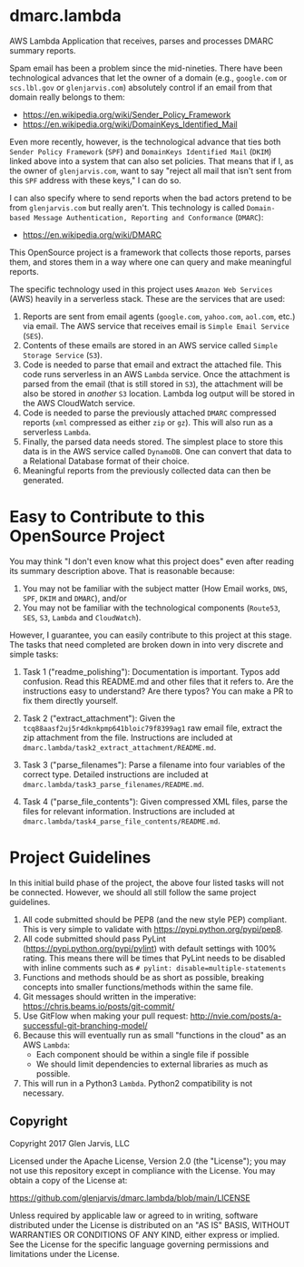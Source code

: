 # dmarc.lambda
AWS Lambda Application that receives, parses and processes DMARC summary reports.

Spam email has been a problem since the mid-nineties. There have been technological advances that let the owner of a domain (e.g., `google.com` or `scs.lbl.gov` or `glenjarvis.com`) absolutely control if an email from that domain really belongs to them:

- https://en.wikipedia.org/wiki/Sender_Policy_Framework
- https://en.wikipedia.org/wiki/DomainKeys_Identified_Mail

Even more recently, however, is the technological advance that ties both `Sender Policy Framework` (`SPF`) and `DomainKeys Identified Mail` (`DKIM`) linked above into a system that can also set policies. That means that if I, as the owner of `glenjarvis.com`, want to say "reject all mail that isn't sent from this `SPF` address with these keys," I can do so. 

I can also specify where to send reports when the bad actors pretend to be from `glenjarvis.com` but really aren't. This technology is called `Domain-based Message Authentication, Reporting and Conformance` (`DMARC`):

- https://en.wikipedia.org/wiki/DMARC

This OpenSource project is a framework that collects those reports, parses them, and stores them in a way where one can query and make meaningful reports.

The specific technology used in this project uses `Amazon Web Services` (AWS) heavily in a serverless stack. These are the services that are used:

1. Reports are sent from email agents (`google.com`, `yahoo.com`, `aol.com`, etc.) via email. The AWS service that receives email is `Simple Email Service` (`SES`).
1. Contents of these emails are stored in an AWS service called `Simple Storage Service` (`S3`).
1. Code is needed to parse that email and extract the attached file. This code runs serverless in an AWS `Lambda` service. Once the attachment is parsed from the email (that is still stored in `S3`), the attachment will be also be stored in *another* `S3` location. Lambda log output will be stored in the AWS CloudWatch service.
1. Code is needed to parse the previously attached `DMARC` compressed reports (`xml` compressed as either `zip` or `gz`). This will also run as a serverless `Lambda`.
1. Finally, the parsed data needs stored. The simplest place to store this data is in the AWS service called `DynamoDB`. One can convert that data to a Relational Database format of their choice.
1. Meaningful reports from the previously collected data can then be generated.

# Easy to Contribute to this OpenSource Project

You may think "I don't even know what this project does" even after reading its summary description above. That is reasonable because:

1. You may not be familiar with the subject matter (How Email works, `DNS`, `SPF`, `DKIM` and `DMARC`), and/or
2. You may not be familiar with the technological components (`Route53`, `SES`, `S3`, `Lambda` and `CloudWatch`).

However, I guarantee, you can easily contribute to this project at this stage. The tasks that need completed are broken down in into very discrete and simple tasks:

1. Task 1 ("readme_polishing"): Documentation is important. Typos add confusion. Read this README.md and other files that it refers to. Are the instructions easy to understand? Are there typos? You can make a PR to fix them directly yourself.

1. Task 2 ("extract_attachment"): Given the `tcq88aasf2uj5r4dknkpmp641bloic79f8399ag1` raw email file, extract the zip attachment from the file. Instructions are included at `dmarc.lambda/task2_extract_attachment/README.md`.

1. Task 3 ("parse_filenames"): Parse a filename into four variables of the correct type. Detailed instructions are included at `dmarc.lambda/task3_parse_filenames/README.md`.

1. Task 4 ("parse_file_contents"): Given compressed XML files, parse the files for relevant information. Instructions are included at `dmarc.lambda/task4_parse_file_contents/README.md`.

# Project Guidelines

In this initial build phase of the project, the above four listed tasks will not be connected. However, we should all still follow the same project guidelines.

1. All code submitted should be PEP8 (and the new style PEP) compliant. This is very simple to validate with https://pypi.python.org/pypi/pep8.
1. All code submitted should pass PyLint (https://pypi.python.org/pypi/pylint) with default settings with 100% rating. This means there will be times that PyLint needs to be disabled with inline comments such as `# pylint: disable=multiple-statements`
1. Functions and methods should be as short as possible, breaking concepts into smaller functions/methods within the same file.
1. Git messages should written in the imperative: https://chris.beams.io/posts/git-commit/
1. Use GitFlow when making your pull request: http://nvie.com/posts/a-successful-git-branching-model/
1. Because this will eventually run as small "functions in the cloud" as an AWS `Lambda`:
    - Each component should be within a single file if possible
    - We should limit dependencies to external libraries as much as possible.
1. This will run in a Python3 `Lambda`. Python2 compatibility is not necessary.

## Copyright
Copyright 2017 Glen Jarvis, LLC

Licensed under the Apache License, Version 2.0 (the "License"); you may not use
this repository except in compliance with the License.  You may obtain a copy of the
License at:

https://github.com/glenjarvis/dmarc.lambda/blob/main/LICENSE

Unless required by applicable law or agreed to in writing, software distributed
under the License is distributed on an "AS IS" BASIS, WITHOUT WARRANTIES OR
CONDITIONS OF ANY KIND, either express or implied.  See the License for the
specific language governing permissions and limitations under the License.

